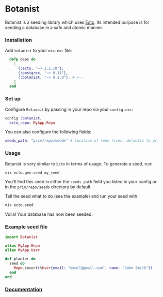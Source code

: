 # Botanist

Botanist is a seeding library which uses [Ecto](https://github.com/elixir-ecto/ecto). Its intended purpose
is for seeding a database in a safe and atomic manner.

### Installation
Add `botanist` to your `mix.exs` file:
```elixir
  defp deps do
    [
      {:ecto, "~> 2.2.10"},
      {:postgrex, "~> 0.11"},
      {:botanist, "~> 0.1.0"}, # <--
    ]
  end
```

### Set up
Configure `Botanist` by passing in your repo via your `config.exs`:
```elixir
config :botanist, 
  ecto_repo: MyApp.Repo
```
You can also configure the following fields:
```elixir
seeds_path: "priv/repo/seeds" # Location of seed files, defaults to priv/repo/seeds
```

### Usage
Botanist is very similar to `Ecto` in terms of usage. To generate a seed, run:
 ```elixir
 mix ecto.gen.seed my_seed
 ```
You'll find this seed in either the `seeds_path` field you listed in your config or in the 
`priv/repo/seeds` directory by default. 

Tell the seed what to do (see the example) and run your seed with 
```elixir
mix ecto.seed
``` 
Voila! Your database has now been seeded.

### Example seed file
```elixir
import Botanist

alias MyApp.Repo
alias MyApp.User

def planter do
  seed do
    Repo.insert(%User{email: "email@gmail.com", name: "John Smith"})
  end
end
```

### [Documentation](https://hexdocs.pm/botanist/Botanist.html)